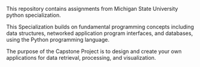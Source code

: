This repository contains assignments from Michigan State University python specialization.

This Specialization builds on fundamental programming concepts including data
structures, networked application program interfaces, and databases,
using the Python programming language.

The purpose of the Capstone Project is to design and create your own applications
for data retrieval, processing, and visualization.
